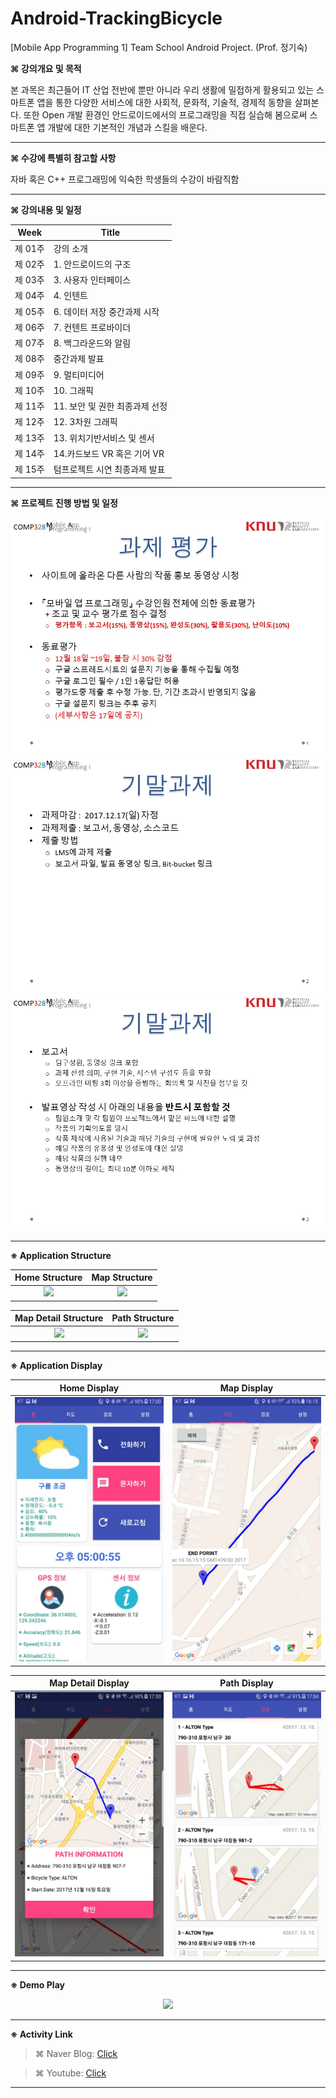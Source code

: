 # Android-TrackingBicycle
[Mobile App Programming 1] Team School Android Project. (Prof. 정기숙)

**⌘ 강의개요 및 목적**

본 과목은 최근들어 IT 산업 전반에 뿐만 아니라 우리 생활에 밀접하게 활용되고 있는 스마트폰 앱을 통한 다양한 서비스에 대한 사회적, 문화적, 기술적, 경제적 동향을 살펴본다. 또한 Open 개발 환경인 안드로이드에서의 프로그래밍을 직접 실습해 봄으로써 스마트폰 앱 개발에 대한 기본적인 개념과 스킬을 배운다.

* * *

**⌘ 수강에 특별히 참고할 사항**

자바 혹은 C++ 프로그래밍에 익숙한 학생들의 수강이 바람직함

* * *

**⌘ 강의내용 및 일정**

|Week|Title|
|:-----:|-------|
|제 01주 |	강의 소개|
|제 02주 |	1. 안드로이드의 구조|
|제 03주 |	3. 사용자 인터페이스| 	 	 	 
|제 04주 |	4. 인텐트|
|제 05주 |	6. 데이터 저장 중간과제 시작| 	 	 
|제 06주 |	7. 컨텐트 프로바이더|	 	 	 
|제 07주 |	8. 백그라운드와 알림| 	 	 	 
|제 08주 |	중간과제 발표|	 	 	 
|제 09주 |	9. 멀티미디어|	 	 	 
|제 10주 |	10. 그래픽|
|제 11주 |	11. 보안 및 권한 최종과제 선정| 	 	 
|제 12주 |	12. 3차원 그래픽|
|제 13주 |	13. 위치기반서비스 및 센서|	 	 
|제 14주 |	14.카드보드 VR 혹은 기어 VR|
|제 15주 |	텀프로젝트 시연 	최종과제 발표|

* * *

**⌘ 프로젝트 진행 방법 및 일정**

![Alt text](https://github.com/ChangYeop-Yang/Android-TrackingBicycle/blob/master/Project_Info_File/Slide1.JPG)
![Alt text](https://github.com/ChangYeop-Yang/Android-TrackingBicycle/blob/master/Project_Info_File/Slide2.JPG)
![Alt text](https://github.com/ChangYeop-Yang/Android-TrackingBicycle/blob/master/Project_Info_File/Slide3.JPG)

* * *

**※ Application Structure**

Home Structure             |  Map Structure
:-------------------------:|:-------------------------:
![](http://blogfiles.naver.net/MjAxNzEyMTZfMTA1/MDAxNTEzNDI4NTIxOTYy.z-r630KCOwlfPq8osQjBQbtZRZuFZZQjZPnIdolG0c8g.Qm7gZ0V3DVUzcXFxYvS-QBGYBVtjmZMlRZHvyOEWAuAg.PNG.yeop9657/%EA%B7%B8%EB%A6%BC1.png)  |  ![](http://blogfiles.naver.net/MjAxNzEyMTZfMTMw/MDAxNTEzNDI4NTIxOTcy.m_fmZ-HhfnXJNVaTcf1gTIvToxEMBaHJvz1iLd24iQog.ZKNPKjOzPl2mD9zUanUVUFoZvpZdE6j8kC7mmpaFGXkg.PNG.yeop9657/%EA%B7%B8%EB%A6%BC2.png)

Map Detail Structure             |  Path Structure
:-------------------------:|:-------------------------:
![](http://blogfiles.naver.net/MjAxNzEyMTZfMjMg/MDAxNTEzNDI4NTIxOTc1.vXSTz3PUM4m3vQ89JI9JiowjylhYG9H2yFtIN608x6Qg.wF9lcAdSOVt3p-Fe2LKJRtxB-ExDIqQPgnxvLlO_P-Mg.PNG.yeop9657/%EA%B7%B8%EB%A6%BC4.png)  |  ![](http://blogfiles.naver.net/MjAxNzEyMTZfMTQ2/MDAxNTEzNDI4NTIxOTU4.SWpZvfsbLs1erlEkmEf0EIrBRzpvlfeNFYPQAkRk2ekg.z8x2eq0OKS_6HmJy6oG79EfSaoUElVPkYbS0DDOtnZ0g.PNG.yeop9657/%EA%B7%B8%EB%A6%BC3.png)

* * *

**※ Application Display**

Home Display             |  Map Display
:-------------------------:|:-------------------------:
![](https://github.com/ChangYeop-Yang/Android-TrackingBicycle/blob/master/Project_Info_File/Display4.jpg)  |  ![](https://github.com/ChangYeop-Yang/Android-TrackingBicycle/blob/master/Project_Info_File/Display1.jpg)

Map Detail Display             |  Path Display
:-------------------------:|:-------------------------:
![](https://github.com/ChangYeop-Yang/Android-TrackingBicycle/blob/master/Project_Info_File/Display5.jpg)  |  ![](https://github.com/ChangYeop-Yang/Android-TrackingBicycle/blob/master/Project_Info_File/Display3.jpg)

* * *

**※ Demo Play**

<p align="center">
  <img src='http://drive.google.com/uc?export=view&id=1hcY9MBRh9ztjtElmJ7WqALTrSt2SXKHV' /><br>
</p>

* * *

**※ Activity Link**

> ⌘ Naver Blog: [Click](http://yeop9657.blog.me/221162533210)

> ⌘ Youtube: [Click](https://www.youtube.com/watch?v=tBYImD_pKN8&index=19&list=PLrf5kzZX3bT8cC5CLyT2HexM5O6hOYWWo)

* * *
